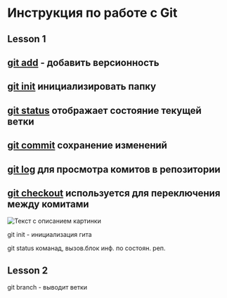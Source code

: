# Инструкция по работе с Git

## Lesson 1

<u>git add</u> - добавить версионность
---

<u>git init</u> инициализировать папку
---
<u>git status</u> отображает состояние текущей ветки
---
<u>git commit</u> сохранение изменений
---
<u>git log</u> для просмотра комитов в репозитории
---
<u>git checkout</u> используется для переключения между комитами
---

<image src="./img/1.jpg" alt="Текст с описанием картинки">

git init - инициализация гита

git status команад, вызов.блок инф. по состоян. реп.

## Lesson 2

git branch - выводит ветки